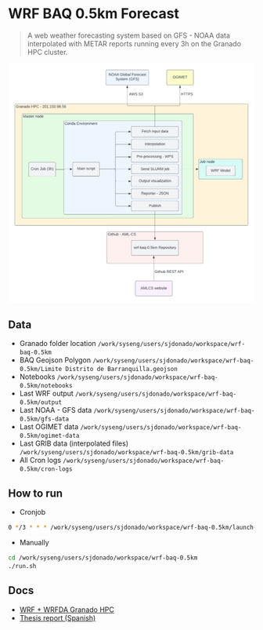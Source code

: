 # WRF BAQ 0.5km Forecast
> A web weather forecasting system based on GFS - NOAA data interpolated with METAR reports running every 3h on the Granado HPC cluster.

![arch-diagram](WRF-BAQ-0.5km.png)

## Data

- Granado folder location `/work/syseng/users/sjdonado/workspace/wrf-baq-0.5km`
- BAQ Geojson Polygon `/work/syseng/users/sjdonado/workspace/wrf-baq-0.5km/Limite Distrito de Barranquilla.geojson`
- Notebooks `/work/syseng/users/sjdonado/workspace/wrf-baq-0.5km/notebooks`
- Last WRF output `/work/syseng/users/sjdonado/workspace/wrf-baq-0.5km/output`
- Last NOAA - GFS data `/work/syseng/users/sjdonado/workspace/wrf-baq-0.5km/gfs-data`
- Last OGIMET data `/work/syseng/users/sjdonado/workspace/wrf-baq-0.5km/ogimet-data`
- Last GRIB data (interpolated files) `/work/syseng/users/sjdonado/workspace/wrf-baq-0.5km/grib-data`
- All Cron logs `/work/syseng/users/sjdonado/workspace/wrf-baq-0.5km/cron-logs`


## How to run

- Cronjob
```bash
0 */3 * * * /work/syseng/users/sjdonado/workspace/wrf-baq-0.5km/launch-cron.tcsh >> "/work/syseng/users/sjdonado/workspace/wrf-baq-0.5km/cron-logs/cron_$(date "+\%Y\%m\%d\%H\%M").log" 2>&1
```
- Manually
```bash
cd /work/syseng/users/sjdonado/workspace/wrf-baq-0.5km
./run.sh
```

## Docs

- [WRF + WRFDA Granado HPC](https://aml-cs.github.io/posts/wrf-wrfda-syseng-unhpc/)
- [Thesis report (Spanish)](https://docs.google.com/document/d/1ADC5PQXMw_4SefEPgx3IkGZfAmEkPHbyiehx4ZvuN44/edit?usp=sharing)
